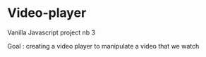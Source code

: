 # Video-player

Vanilla Javascript project nb 3

Goal : creating a video player to manipulate a video that we watch
